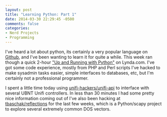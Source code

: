 ```yaml
---
layout: post
title: "Learning Python: Part 1"
date: 2014-03-30 22:29:45 -0500
comments: false
categories:
- Nerd Projects
- Programming
---
```

I've heard a lot about python, its certainly a very popular language on [Github](http://github.com/), and I've been wanting to learn it for quite a while. This week ran though a quick 2-hour ["Up and Running with Python"](http://www.lynda.com/Python-tutorials/Up-Running-Python/122467-2.html) on Lynda.com. I've got some code experience, mostly from PHP and Perl scripts I've hacked to make sysadmin tasks easier, simple interfaces to databases, etc, but I'm certainly not a professional programmer.

<!--more-->

I spent a little time today using [unifi-hackers/unifi-api](https://github.com/unifi-hackers/unifi-api) to interface with several UBNT Unifi controllers. In less than 30 minutes I had some pretty nice information coming out of I've also been hacking at [tbaschak/reflections](https://github.com/tbaschak/reflections) for the last few weeks, which is a Python/scapy project to explore several extremely common DOS vectors. 
